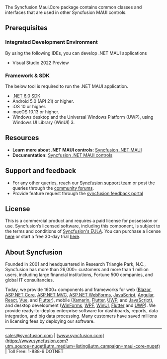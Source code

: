 The Syncfusion.Maui.Core package contains common classes and interfaces that are used in other Syncfusion MAUI controls.

## Prerequisites

### Integrated Development Environment

By using the following IDEs, you can develop .NET MAUI applications

* Visual Studio 2022 Preview

### Framework & SDK

The below tool is required to run the .NET MAUI application.

  * [.NET 6.0 SDK](https://dotnet.microsoft.com/download/dotnet/6.0)
  * Android 5.0 (API 21) or higher.
  * iOS 10 or higher.
  * macOS 10.13 or higher.
  * Windows desktop and the Universal Windows Platform (UWP), using Windows UI Library (WinUI) 3.

## Resources
* **Learn more about .NET MAUI controls:** [Syncfusion .NET MAUI](https://www.syncfusion.com/maui-controls?utm_source=nuget&utm_medium=listing&utm_campaign=maui-core-nuget)
* **Documentation:** [Syncfusion .NET MAUI controls](https://help.syncfusion.com/maui/introduction/overview/?utm_source=nuget&utm_medium=listing&utm_campaign=maui-core-nuget)

## Support and feedback
* For any other queries, reach our [Syncfusion support team](https://www.syncfusion.com/support/directtrac/incidents/newincident?utm_source=nuget&utm_medium=listing&utm_campaign=maui-core-nuget) or post the queries through the [community forums](https://www.syncfusion.com/forums/maui?utm_source=nuget&utm_medium=listing&utm_campaign=maui-core-nuget).
* Provide feature request through the [syncfusion feedback portal](https://www.syncfusion.com/feedback/maui?utm_source=nuget&utm_medium=listing&utm_campaign=maui-core-nuget)

## License
This is a commercial product and requires a paid license for possession or use. Syncfusion’s licensed software, including this component, is subject to the terms and conditions of [Syncfusion's EULA](https://www.syncfusion.com/eula/es/?utm_source=nuget&utm_medium=listing&utm_campaign=maui-core-nuget). You can purchase a license [here]( https://www.syncfusion.com/sales/products?utm_source=nuget&utm_medium=listing&utm_campaign=maui-core-nuget) or start a free 30-day trial [here](https://www.syncfusion.com/account/manage-trials/start-trials?utm_source=nuget&utm_medium=listing&utm_campaign=maui-core-nuget).

## About Syncfusion
Founded in 2001 and headquartered in Research Triangle Park, N.C., Syncfusion has more than 26,000+ customers and more than 1 million users, including large financial institutions, Fortune 500 companies, and global IT consultancies.
 
Today, we provide 1600+ components and frameworks for web ([Blazor](https://www.syncfusion.com/blazor-components?utm_source=nuget&utm_medium=listing&utm_campaign=maui-tabview-nuget), [ASP.NET Core](https://www.syncfusion.com/aspnet-core-ui-controls?utm_source=nuget&utm_medium=listing&utm_campaign=maui-tabview-nuget), [ASP.NET MVC](https://www.syncfusion.com/aspnet-mvc-ui-controls?utm_source=nuget&utm_medium=listing&utm_campaign=maui-tabview-nuget), [ASP.NET WebForms](https://www.syncfusion.com/jquery/aspnet-webforms-ui-controls?utm_source=nuget&utm_medium=listing&utm_campaign=maui-tabview-nuget), [JavaScript](https://www.syncfusion.com/javascript-ui-controls?utm_source=nuget&utm_medium=listing&utm_campaign=maui-tabview-nuget), [Angular](https://www.syncfusion.com/angular-ui-components?utm_source=nuget&utm_medium=listing&utm_campaign=maui-tabview-nuget), [React](https://www.syncfusion.com/react-ui-components?utm_source=nuget&utm_medium=listing&utm_campaign=maui-tabview-nuget), [Vue](https://www.syncfusion.com/vue-ui-components?utm_source=nuget&utm_medium=listing&utm_campaign=maui-tabview-nuget), and [Flutter](https://www.syncfusion.com/flutter-widgets?utm_source=nuget&utm_medium=listing&utm_campaign=maui-tabview-nuget)), mobile ([Xamarin](https://www.syncfusion.com/xamarin-ui-controls?utm_source=nuget&utm_medium=listing&utm_campaign=maui-tabview-nuget), [Flutter](https://www.syncfusion.com/flutter-widgets?utm_source=nuget&utm_medium=listing&utm_campaign=maui-tabview-nuget), [UWP](https://www.syncfusion.com/uwp-ui-controls?utm_source=nuget&utm_medium=listing&utm_campaign=maui-tabview-nuget), and [JavaScript](https://www.syncfusion.com/javascript-ui-controls?utm_source=nuget&utm_medium=listing&utm_campaign=maui-tabview-nuget)), and desktop development ([WinForms](https://www.syncfusion.com/winforms-ui-controls?utm_source=nuget&utm_medium=listing&utm_campaign=maui-tabview-nuget), [WPF](https://www.syncfusion.com/wpf-ui-controls?utm_source=nuget&utm_medium=listing&utm_campaign=maui-tabview-nuget), [WinUI](https://www.syncfusion.com/winui-controls?utm_source=nuget&utm_medium=listing&utm_campaign=maui-tabview-nuget), [Flutter](https://www.syncfusion.com/flutter-widgets?utm_source=nuget&utm_medium=listing&utm_campaign=maui-tabview-nuget) and [UWP](https://www.syncfusion.com/uwp-ui-controls?utm_source=nuget&utm_medium=listing&utm_campaign=maui-tabview-nuget)). We provide ready-to-deploy enterprise software for dashboards, reports, data integration, and big data processing. Many customers have saved millions in licensing fees by deploying our software.

___

[sales@syncfusion.com](mailto:sales@syncfusion.com?Subject=Syncfusion%20Maui%20Core%20-%20NuGet) | [www.syncfusion.com](https://www.syncfusion.com?utm_source=nuget&utm_medium=listing&utm_campaign=maui-core-nuget) | Toll Free: 1-888-9 DOTNET